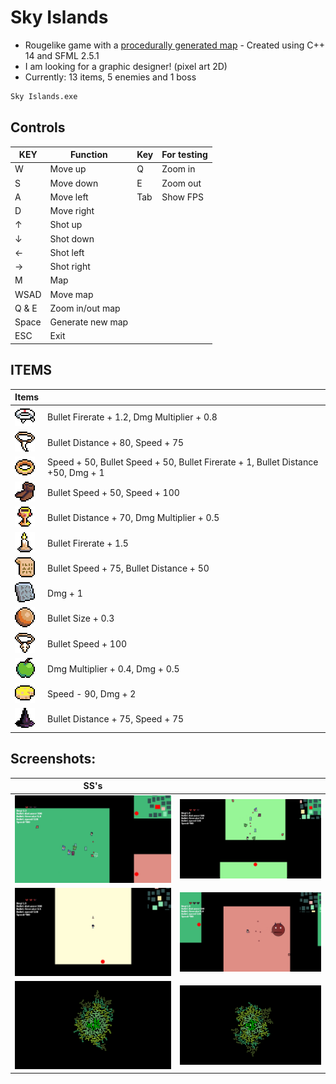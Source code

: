 # Sky Islands

- Rougelike game with a [procedurally generated map][generator] - Created using C++ 14 and SFML 2.5.1
- I am looking for a graphic designer! (pixel art 2D)
- Currently: 13 items, 5 enemies and 1 boss

```sh
Sky Islands.exe
```

## Controls
| KEY | Function | Key | For testing |
| ------ | ------ | ------ | ------ |
| W | Move up | Q | Zoom in |
| S | Move down | E | Zoom out |
| A | Move left | Tab | Show FPS |
| D | Move right |
| ↑ | Shot up |
| ↓ | Shot down |
| ← | Shot left |
| → | Shot right |
| M | Map |
| WSAD | Move map |
| Q & E | Zoom in/out map |
| Space | Generate new map |
| ESC | Exit |

## ITEMS
| Items |  | 
| ------ | ------ |
| ![Photo](https://github.com/Clwmm/SkyIslandsGame/blob/main/Sky%20Islands%20Beta%202.0/res/graphics/items/item0.png) | Bullet Firerate + 1.2, Dmg Multiplier + 0.8 |
| ![Photo](https://github.com/Clwmm/SkyIslandsGame/blob/main/Sky%20Islands%20Beta%202.0/res/graphics/items/item1.png) | Bullet Distance + 80, Speed + 75 |
| ![Photo](https://github.com/Clwmm/SkyIslandsGame/blob/main/Sky%20Islands%20Beta%202.0/res/graphics/items/item2.png) | Speed + 50, Bullet Speed + 50, Bullet Firerate + 1, Bullet Distance +50, Dmg + 1 |
| ![Photo](https://github.com/Clwmm/SkyIslandsGame/blob/main/Sky%20Islands%20Beta%202.0/res/graphics/items/item3.png) | Bullet Speed + 50, Speed + 100 |
| ![Photo](https://github.com/Clwmm/SkyIslandsGame/blob/main/Sky%20Islands%20Beta%202.0/res/graphics/items/item4.png) | Bullet Distance + 70, Dmg Multiplier + 0.5 |
| ![Photo](https://github.com/Clwmm/SkyIslandsGame/blob/main/Sky%20Islands%20Beta%202.0/res/graphics/items/item5.png) | Bullet Firerate + 1.5 |
| ![Photo](https://github.com/Clwmm/SkyIslandsGame/blob/main/Sky%20Islands%20Beta%202.0/res/graphics/items/item6.png) | Bullet Speed + 75, Bullet Distance + 50 |
| ![Photo](https://github.com/Clwmm/SkyIslandsGame/blob/main/Sky%20Islands%20Beta%202.0/res/graphics/items/item7.png) | Dmg + 1 |
| ![Photo](https://github.com/Clwmm/SkyIslandsGame/blob/main/Sky%20Islands%20Beta%202.0/res/graphics/items/item8.png) | Bullet Size + 0.3 |
| ![Photo](https://github.com/Clwmm/SkyIslandsGame/blob/main/Sky%20Islands%20Beta%202.0/res/graphics/items/item9.png) | Bullet Speed + 100 |
| ![Photo](https://github.com/Clwmm/SkyIslandsGame/blob/main/Sky%20Islands%20Beta%202.0/res/graphics/items/item10.png) | Dmg Multiplier + 0.4, Dmg + 0.5 |
| ![Photo](https://github.com/Clwmm/SkyIslandsGame/blob/main/Sky%20Islands%20Beta%202.0/res/graphics/items/item11.png) | Speed - 90, Dmg + 2 |
| ![Photo](https://github.com/Clwmm/SkyIslandsGame/blob/main/Sky%20Islands%20Beta%202.0/res/graphics/items/item12.png) | Bullet Distance + 75, Speed + 75 |

## Screenshots:

| SS's | |
| ------ | ------ |
| ![Photo](https://github.com/Clwmm/SkyIslandsGame/blob/main/Sky%20Islands%20Beta%202.0/res/graphics/1.png) | ![Photo](https://github.com/Clwmm/SkyIslandsGame/blob/main/Sky%20Islands%20Beta%202.0/res/graphics/2.png) |
| ![Photo](https://github.com/Clwmm/SkyIslandsGame/blob/main/Sky%20Islands%20Beta%202.0/res/graphics/3.png) | ![Photo](https://github.com/Clwmm/SkyIslandsGame/blob/main/Sky%20Islands%20Beta%202.0/res/graphics/4.png) |
| ![Photo](https://github.com/Clwmm/SkyIslandsGame/blob/main/Sky%20Islands%20Beta%202.0/res/graphics/5.png) | ![Photo](https://github.com/Clwmm/SkyIslandsGame/blob/main/Sky%20Islands%20Beta%202.0/res/graphics/6.png) |


[generator]: https://github.com/Clwmm/ProceduralMapGenerator
